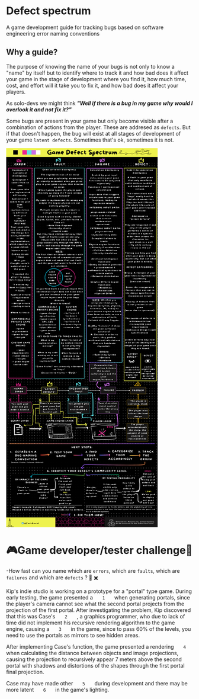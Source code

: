 # Defect spectrum
A game development guide for tracking bugs based on software engineering error naming conventions

## Why a guide?
The purpose of knowing the name of your bugs is not only to know a "name" by itself but to identify where to track it and how bad does it affect your game in the stage of development where you find it, how much time, cost, and effort will it take you to fix it, and how bad does it affect your players.

As solo-devs we might think ***"Well if there is a bug in my game why would I overlook it and not fix it?"*** 

Some bugs are present in your game but only become visible after a combination of actions from the player. These are addresed as `defects`. But if that doesn't happen, the bug will exist at all stages of development of your game `latent defects`. Sometimes that's ok, sometimes it is not.

![](https://github.com/zakkaiProxy/defect-spectrum/blob/main/blueprint/defect-spectrum.png)

# 🎮Game developer/tester challenge🎴 

-How fast can you name which are `errors`, which are `faults`, which are `failures` and which are `defects` ? 👾 ✖️ 

Kip's indie studio is working on a prototype for a "portal" type game. During early testing, the game presented a `    1    ` when generating portals, since the player's camera cannot see what the second portal projects from the projection of the first portal. After investigating the problem, Kip discovered that this was Case's
`    2    ` , a graphics programmer, who due to lack of time did not implement his recursive rendering algorithm to the game engine, causing a `    3    ` in the game, since to pass 60% of the levels, you need to use the portals as mirrors to see hidden areas.

After implementing Case's function, the game presented a rendering `    4    ` when calculating the distance between objects and image projections, causing the projection to recursively appear 7 meters above the second portal with shadows and distortions of the shapes through the first portal final projection.

Case may have made other `    5    ` during development and there may be more latent `    6    ` in the game's lighting.

